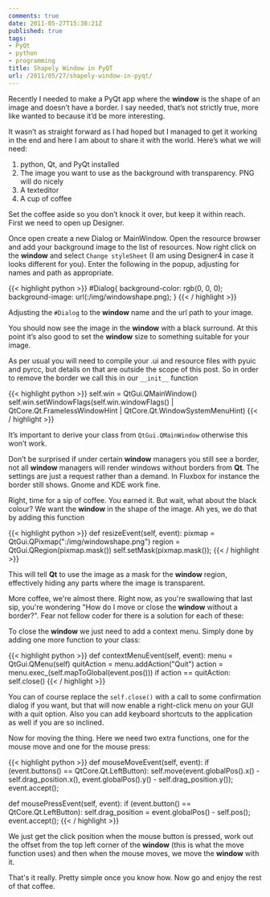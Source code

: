 ```yaml
---
comments: true
date: 2011-05-27T15:38:21Z
published: true
tags:
- PyQt
- python
- programming
title: Shapely Window in PyQT
url: /2011/05/27/shapely-window-in-pyqt/
---
```


Recently I needed to make a PyQt app where the **window** is the shape of an image and doesn’t have a border. I say needed, that’s not strictly true, more like wanted to because it’d be more interesting.

<!--more-->

It wasn’t as straight forward as I had hoped but I managed to get it working in the end and here I am about to share it with the world. Here’s what we will need:

1. python, Qt, and PyQt installed	
2. The image you want to use as the background with transparency. PNG will do nicely	
3. A texteditor	
4. A cup of coffee


Set the coffee aside so you don’t knock it over, but keep it within reach. First we need to open up Designer.

Once open create a new Dialog or MainWindow. Open the resource browser and add your background image to the list of resources. Now right click on the **window** and select `Change styleSheet` (I am using Designer4 in case it looks different for you). Enter the following in the popup, adjusting for names and path as appropriate.

{{< highlight python >}}
#Dialog{
    background-color: rgb(0, 0, 0);
    background-image: url(:/img/windowshape.png);
}
{{< / highlight >}}

Adjusting the ``#Dialog`` to the **window** name and the url path to your image.

You should now see the image in the **window** with a black surround. At this point it’s also good to set the **window** size to something suitable for your image.

As per usual you will need to compile your .ui and resource files with pyuic and pyrcc, but details on that are outside the scope of this post.
So in order to remove the border we call this in our ``__init__`` function

{{< highlight python >}}
self.win = QtGui.QMainWindow()
self.win.setWindowFlags(self.win.windowFlags() |
    QtCore.Qt.FramelessWindowHint |
    QtCore.Qt.WindowSystemMenuHint)
{{< / highlight >}}

It’s important to derive your class from ``QtGui.QMainWindow`` otherwise this won’t work.

Don’t be surprised if under certain **window** managers you still see a border, not all **window** managers will render windows without borders from **Qt**. The settings are just a request rather than a demand. In Fluxbox for instance the border still shows. Gnome and KDE work fine.

Right, time for a sip of coffee. You earned it. But wait, what about the black colour? We want the **window** in the shape of the image. Ah yes, we do that by adding this function

{{< highlight python >}}
def resizeEvent(self, event):
    pixmap = QtGui.QPixmap(":/img/windowshape.png")
    region = QtGui.QRegion(pixmap.mask())
    self.setMask(pixmap.mask());
{{< / highlight >}}

This will tell **Qt** to use the image as a mask for the **window** region, effectively hiding any parts where the image is transparent.

More coffee, we're almost there. Right now, as you're swallowing that last sip, you're wondering "How do I move or close the **window** without a border?". Fear not fellow coder for there is a solution for each of these:

To close the **window** we just need to add a context menu. Simply done by adding one more function to your class:

{{< highlight python >}}
def contextMenuEvent(self, event):
    menu = QtGui.QMenu(self)
    quitAction = menu.addAction("Quit")
    action = menu.exec_(self.mapToGlobal(event.pos()))
    if action == quitAction:
        self.close()
{{< / highlight >}}

You can of course replace the ``self.close()`` with a call to some confirmation dialog if you want, but that will now enable a right-click menu on your GUI with a quit option. Also you can add keyboard shortcuts to the application as well if you are so inclined.

Now for moving the thing. Here we need two extra functions, one for the mouse move and one for the mouse press:

{{< highlight python >}}
def mouseMoveEvent(self, event):
    if (event.buttons() == QtCore.Qt.LeftButton):
        self.move(event.globalPos().x() - self.drag_position.x(),
            event.globalPos().y() - self.drag_position.y());
    event.accept();

def mousePressEvent(self, event):
    if (event.button() == QtCore.Qt.LeftButton):
        self.drag_position = event.globalPos() - self.pos();
    event.accept();
{{< / highlight >}}

We just get the click position when the mouse button is pressed, work out the offset from the top left corner of the **window** (this is what the move function uses) and then when the mouse moves, we move the **window** with it.

That's it really. Pretty simple once you know how. Now go and enjoy the rest of that coffee.
